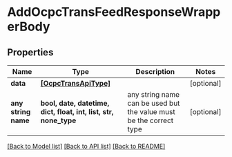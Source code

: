# AddOcpcTransFeedResponseWrapperBody


## Properties
Name | Type | Description | Notes
------------ | ------------- | ------------- | -------------
**data** | [**[OcpcTransApiType]**](OcpcTransApiType.md) |  | [optional] 
**any string name** | **bool, date, datetime, dict, float, int, list, str, none_type** | any string name can be used but the value must be the correct type | [optional]

[[Back to Model list]](../README.md#documentation-for-models) [[Back to API list]](../README.md#documentation-for-api-endpoints) [[Back to README]](../README.md)


